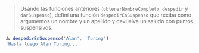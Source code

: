 > Usando las funciones anteriores (`obtenerNombreCompleto`, `despedir` y `darSuspenso`), definí una función `despedirEnSuspenso` que reciba como argumentos un nombre y un apellido y devuelva un saludo con puntos suspensivos.
>
```javascript
ム despedirEnSuspenso('Alan', 'Turing') 
'Hasta luego Alan Turing...'
```